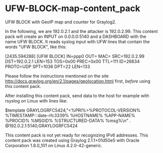 # UFW-BLOCK-map-content_pack
UFW BLOCK with GeoIP map and counter for Graylog2.

In the following, we are 192.0.2.1 and the attacker is 192.0.2.99. This content pack will create an INPUT on 0.0.0.0:5140 and a DASHBOARD with the name UFW BLOCK. It reads syslog input with UFW lines that contain the words "UFW BLOCK", like this:

[2435.594288] [UFW BLOCK] IN=ppp0 OUT= MAC= SRC=192.0.2.99 DST=192.0.2.1 LEN=153 TOS=0x00 PREC=0x00 TTL=111 ID=26834 PROTO=UDP SPT=1036 DPT=22 LEN=133

Please follow the instructions mentioned on the site http://docs.graylog.org/en/2.1/pages/geolocation.html first, *before* using this content pack.

After installing this content pack, send data to the host for example with rsyslog on Linux with lines like:

$template GRAYLOGRFC5424,"<%PRI%>%PROTOCOL-VERSION% %TIMESTAMP:::date-rfc3339% %HOSTNAME% %APP-NAME% %PROCID% %MSGID% %STRUCTURED-DATA% %msg%\n"
*.* @192.0.2.1:5140;GRAYLOGRFC5424

This content pack is not yet ready for recognizing IPv6 addresses. This content pack was created using Graylog 2.1.1+01d50e5 with Oracle Corporation 1.8.0_101 on Linux 4.2.0-42-generic.
